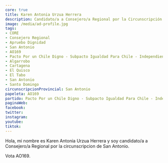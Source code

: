 ```yaml
---
core: true
title: Karen Antonia Urzua Herrera
description: Candidato/a a Consejero/a Regional por la Circunscripción de San Antonio
image: /media/ad-profile.jpg
tags:
- CORE
- Consejero Regional
- Apruebo Dignidad
- San Antonio
- AO169
- Pacto Por un Chile Digno - Subpacto Igualdad Para Chile - Independientes
- Algarrobo
- Cartagena
- El Quisco
- El Tabo
- San Antonio
- Santo Domingo
circunscripcionProvincial: San Antonio
papeleta: AO169
partido: Pacto Por un Chile Digno - Subpacto Igualdad Para Chile - Independientes
paginaWeb:
facebook:
twitter:
instagram:
youtube:
tiktok:
---
```

Hola, mi nombre es Karen Antonia Urzua Herrera y soy candidato/a a Consejero/a Regional por la circunscripcion de San Antonio.

Vota AO169.